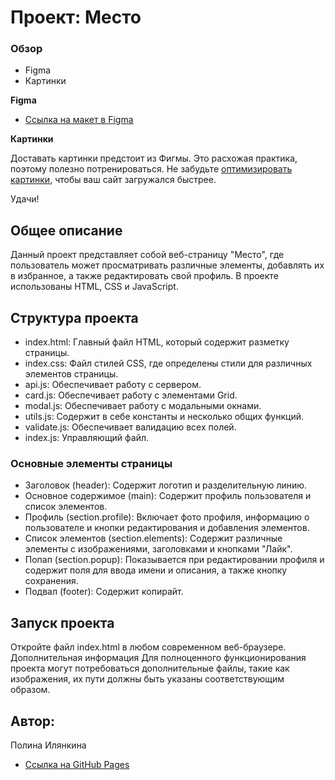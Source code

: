 # Проект: Место

### Обзор

* Figma
* Картинки

**Figma**

* [Ссылка на макет в Figma](https://www.figma.com/file/2cn9N9jSkmxD84oJik7xL7/JavaScript.-Sprint-4?node-id=0%3A1)

**Картинки**

Доставать картинки предстоит из Фигмы. Это расхожая практика, поэтому полезно потренироваться.
Не забудьте [оптимизировать картинки](https://tinypng.com/), чтобы ваш сайт загружался быстрее.

Удачи!
## Общее описание

Данный проект представляет собой веб-страницу "Место", где пользователь может просматривать различные элементы, добавлять их в избранное, а также редактировать свой профиль. В проекте использованы HTML, CSS и JavaScript.

## Структура проекта
* index.html: Главный файл HTML, который содержит разметку страницы.
* index.css: Файл стилей CSS, где определены стили для различных элементов страницы.
* api.js: Обеспечивает работу с сервером.
* card.js: Обеспечивает работу с элементами Grid.
* modal.js: Обеспечивает работу с модальными окнами.
* utils.js: Содержит в себе константы и несколько общих функций.
* validate.js: Обеспечивает валидацию всех полей.
* index.js: Управляющий файл.
  
### Основные элементы страницы
* Заголовок (header): Содержит логотип и разделительную линию.
* Основное содержимое (main): Содержит профиль пользователя и список элементов.
* Профиль (section.profile): Включает фото профиля, информацию о пользователе и кнопки редактирования и добавления элементов.
* Список элементов (section.elements): Содержит различные элементы с изображениями, заголовками и кнопками "Лайк".
* Попап (section.popup): Показывается при редактировании профиля и содержит поля для ввода имени и описания, а также кнопку сохранения.
* Подвал (footer): Содержит копирайт.
  
## Запуск проекта
Откройте файл index.html в любом современном веб-браузере.
Дополнительная информация
Для полноценного функционирования проекта могут потребоваться дополнительные файлы, такие как изображения, их пути должны быть указаны соответствующим образом.

## Автор:
Полина Илянкина

* [Ссылка на GitHub Pages](https://chachavitsa678.github.io/mesto-project/)